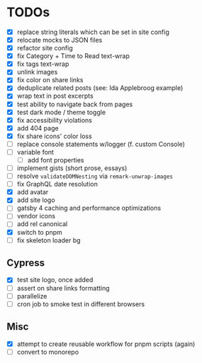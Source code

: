 # TODOs

- [x] replace string literals which can be set in site config
- [x] relocate mocks to JSON files
- [x] refactor site config
- [x] fix Category + Time to Read text-wrap
- [x] fix tags text-wrap
- [x] unlink images
- [x] fix color on share links
- [x] deduplicate related posts (see: Ida Applebroog example)
- [x] wrap text in post excerpts
- [x] test ability to navigate back from pages
- [x] test dark mode / theme toggle
- [x] fix accessibility violations
- [x] add 404 page <!-- I'd rather redirect at the server -->
- [x] fix share icons' color loss
- [ ] replace console statements w/logger (f. custom Console)
- [ ] variable font
  - [ ] add font properties
- [ ] implement gists (short prose, essays)
- [ ] resolve `validateDOMNesting` via `remark-unwrap-images`
- [ ] fix GraphQL date resolution
- [x] add avatar
- [x] add site logo
- [ ] gatsby 4 caching and performance optimizations
- [ ] vendor icons
- [ ] add rel canonical
- [x] switch to pnpm
- [ ] fix skeleton loader bg

## Cypress

- [x] test site logo, once added
- [ ] assert on share links formatting
- [ ] parallelize
- [ ] cron job to smoke test in different browsers

## Misc

- [x] attempt to create reusable workflow for pnpm scripts (again)
- [ ] convert to monorepo
